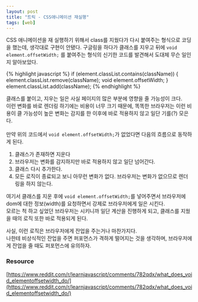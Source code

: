 ```yaml
---
layout: post
title: "트릭 - CSS애니메이션 재실행"
tags: [web]
---
```

CSS 애니메이션을 재 실행하기 위해서 class를 지웠다가 다시 붙여주는 형식으로 코딩을 했는데, 생각대로 구현이 안됐다.
구글링을 하다가 클래스를 지우고 뒤에 ```void element.offsetWidth;``` 를 붙여주는 형식의 신기한 코드를 발견해서 도대체 무슨 일인지 알아보았다.

{% highlight javascript %}
if (element.classList.contains(className)) {
  element.classList.remove(className);
  void element.offsetWidth;
}
element.classList.add(className);
{% endhighlight %}

클래스를 붙이고, 지우는 일은 사실 페이지의 많은 부분에 영향을 줄 가능성이 크다.<br>
이런 변화를 바로 렌더링 하기에는 비용이 너무 크기 때문에, 똑똑한 브라우저는 이런 비용이 클 가능성이 높은 변화는 감지를 한 이후에 바로 적용하지 않고 일단 기를(?) 모은다.<br> 
<br>
만약 위의 코드에서 ```void element.offsetWidth;```가 없었다면 다음의 흐름으로 동작하게 된다.
1. 클래스가 존재하면 지운다
2. 브라우저는 변화를 감지하지만 바로 적용하지 않고 일단 넘어간다.
3. 클래스 다시 추가한다.
4. 모든 로직이 종료되고 보니 아무런 변화가 없다. 브라우저는 변화가 없으므로 렌더링을 하지 않는다.

여기서 클래스를 지운 후에 ```void element.offsetWidth;```를 넣어주면서 브라우저에 dom에 대한 정보(width)를 요청하면서 강제로 브라우저에게 일은 시킨다.<br>
모르는 척 하고 싶었던 브라우저는 시키니까 일단 계산을 진행하게 되고, 클래스를 지웠을 때의 로직 또한 바로 적용되게 된다.

사실, 이런 로직은 브라우저에게 잔업을 주는거나 마찬가지다.<br>
나한테 비상식적인 잔업을 주면 퍼포먼스가 격하게 떨어지는 것을 생각하며, 브라우저에게 잔업을 줄 때도 퍼포먼스에 유의하자.

### Resource
[https://www.reddit.com/r/learnjavascript/comments/782qdx/what_does_void_elementoffsetwidth_do/](https://www.reddit.com/r/learnjavascript/comments/782qdx/what_does_void_elementoffsetwidth_do/)